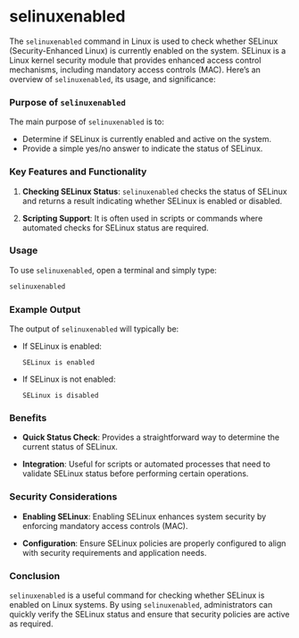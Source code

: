 # selinuxenabled
The `selinuxenabled` command in Linux is used to check whether SELinux (Security-Enhanced Linux) is currently enabled on the system. SELinux is a Linux kernel security module that provides enhanced access control mechanisms, including mandatory access controls (MAC). Here’s an overview of `selinuxenabled`, its usage, and significance:

### Purpose of `selinuxenabled`

The main purpose of `selinuxenabled` is to:
- Determine if SELinux is currently enabled and active on the system.
- Provide a simple yes/no answer to indicate the status of SELinux.

### Key Features and Functionality

1. **Checking SELinux Status**: `selinuxenabled` checks the status of SELinux and returns a result indicating whether SELinux is enabled or disabled.

2. **Scripting Support**: It is often used in scripts or commands where automated checks for SELinux status are required.

### Usage

To use `selinuxenabled`, open a terminal and simply type:

```bash
selinuxenabled
```

### Example Output

The output of `selinuxenabled` will typically be:

- If SELinux is enabled:
  ```plaintext
  SELinux is enabled
  ```
- If SELinux is not enabled:
  ```plaintext
  SELinux is disabled
  ```

### Benefits

- **Quick Status Check**: Provides a straightforward way to determine the current status of SELinux.
  
- **Integration**: Useful for scripts or automated processes that need to validate SELinux status before performing certain operations.

### Security Considerations

- **Enabling SELinux**: Enabling SELinux enhances system security by enforcing mandatory access controls (MAC).
  
- **Configuration**: Ensure SELinux policies are properly configured to align with security requirements and application needs.

### Conclusion

`selinuxenabled` is a useful command for checking whether SELinux is enabled on Linux systems. By using `selinuxenabled`, administrators can quickly verify the SELinux status and ensure that security policies are active as required.
